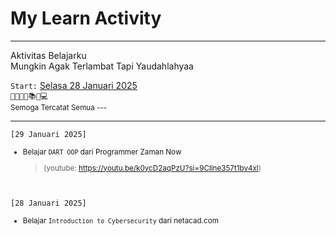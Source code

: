 # My Learn Activity 

---

<p>
Aktivitas Belajarku <br />
Mungkin Agak Terlambat Tapi Yaudahlahyaa <br/>

``Start:`` <a href="#start">Selasa 28 Januari 2025</a> <br />
```👨‍💻👨‍🎓📚🚀💻``` <br />
<small>Semoga Tercatat Semua ---</small>
</p>


---

``[29 Januari 2025]``
<small id="start">
- Belajar ``DART OOP`` dari Programmer Zaman Now
  > (youtube: https://youtu.be/k0ycD2aqPzU?si=9Cllne357t1bv4xl)
</small>

<br />

``[28 Januari 2025]``
<small id="start">
- Belajar ``Introduction to Cybersecurity`` dari netacad.com
</small>
